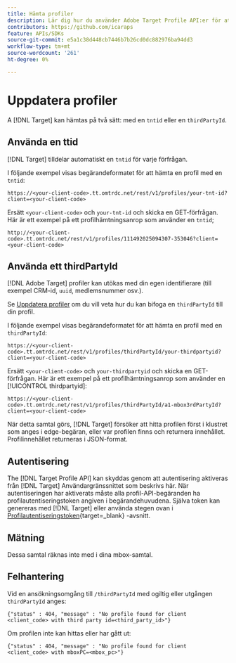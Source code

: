```yaml
---
title: Hämta profiler
description: Lär dig hur du använder Adobe Target Profile API:er för att hämta besöksdata som ska användas i [!DNL Target].
contributors: https://github.com/icaraps
feature: APIs/SDKs
source-git-commit: e5a1c38d448cb7446b7b26cd0dc882976ba94dd3
workflow-type: tm+mt
source-wordcount: '261'
ht-degree: 0%

---
```


# Uppdatera profiler

A [!DNL Target] kan hämtas på två sätt: med en `tntid` eller en `thirdPartyId`.

## Använda en ttid

[!DNL Target] tilldelar automatiskt en `tntid` för varje förfrågan.

I följande exempel visas begärandeformatet för att hämta en profil med en `tntid`:

```
https://<your-client-code>.tt.omtrdc.net/rest/v1/profiles/your-tnt-id?client=<your-client-code>
```

Ersätt `<your-client-code>` och `your-tnt-id` och skicka en GET-förfrågan. Här är ett exempel på ett profilhämtningsanrop som använder en `tntid`;

```
http://<your-client-code>.tt.omtrdc.net/rest/v1/profiles/111492025094307-353046?client=<your-client-code>
```

## Använda ett thirdPartyId

[!DNL Adobe Target] profiler kan utökas med din egen identifierare (till exempel CRM-id, `uuid`, medlemsnummer osv.).

Se [Uppdatera profiler](/help/dev/administer/profile-api/profile-api-overview.md) om du vill veta hur du kan bifoga en `thirdPartyId` till din profil.

I följande exempel visas begärandeformatet för att hämta en profil med en `thirdPartyId`:

```
https://<your-client-code>.tt.omtrdc.net/rest/v1/profiles/thirdPartyId/your-thirdpartyid?client=<your-client-code>
```

Ersätt `<your-client-code>` och `your-thirdpartyid` och skicka en GET-förfrågan. Här är ett exempel på ett profilhämtningsanrop som använder en [!UICONTROL thirdpartyid]:

```
https://<your-client-code>.tt.omtrdc.net/rest/v1/profiles/thirdPartyId/a1-mbox3rdPartyId?client=<your-client-code>
```

När detta samtal görs, [!DNL Target] försöker att hitta profilen först i klustret som anges i edge-begäran, eller var profilen finns och returnera innehållet. Profilinnehållet returneras i JSON-format.

## Autentisering

The [!DNL Target Profile API] kan skyddas genom att autentisering aktiveras från [!DNL Target] Användargränssnittet som beskrivs här. När autentiseringen har aktiverats måste alla profil-API-begäranden ha profilautentiseringstoken angiven i begärandehuvudena. Själva token kan genereras med [!DNL Target] eller använda stegen ovan i [Profilautentiseringstoken](https://developers.adobetarget.com/api/#authentication-tokens){target=_blank} -avsnitt.

## Mätning

Dessa samtal räknas inte med i dina mbox-samtal.

## Felhantering

Vid en ansökningsomgång till `/thirdPartyId` med ogiltig eller utgången `thirdPartyId` anges:

```
{"status" : 404, "message" : "No profile found for client <client_code> with third party id=<third_party_id>"}
```

Om profilen inte kan hittas eller har gått ut:

```
{"status" : 404, "message" : "No profile found for client <client_code> with mboxPC=<mbox_pc>"}
```
